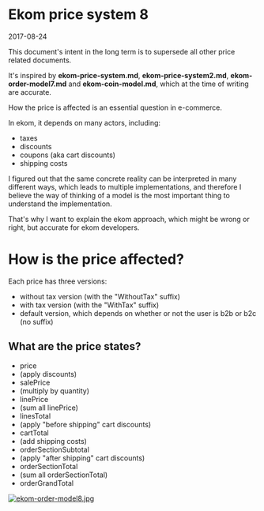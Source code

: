 Ekom price system 8
=====================
2017-08-24


This document's intent in the long term is to supersede all other price related documents.

It's inspired by **ekom-price-system.md**,  **ekom-price-system2.md**, **ekom-order-model7.md** and **ekom-coin-model.md**, which at the time of writing are accurate.

How the price is affected is an essential question in e-commerce.

In ekom, it depends on many actors, including:

- taxes
- discounts
- coupons (aka cart discounts)
- shipping costs



I figured out that the same concrete reality can be interpreted in many different ways,
which leads to multiple implementations, and therefore I believe the way of thinking of a model is 
the most important thing to understand the implementation.

That's why I want to explain the ekom approach, which might be wrong or right, but accurate for ekom developers.




How is the price affected?
===========

Each price has three versions: 

- without tax version (with the "WithoutTax" suffix)
- with tax version (with the "WithTax" suffix)
- default version, which depends on whether or not the user is b2b or b2c (no suffix)




What are the price states?
-------

- price 
- (apply discounts) 
- salePrice 
- (multiply by quantity) 
- linePrice 
- (sum all linePrice) 
- linesTotal
- (apply "before shipping" cart discounts) 
- cartTotal
- (add shipping costs) 
- orderSectionSubtotal 
- (apply "after shipping" cart discounts)
- orderSectionTotal
- (sum all orderSectionTotal) 
- orderGrandTotal




[![ekom-order-model8.jpg](https://s19.postimg.org/5uyztq1yb/ekom-order-model8.jpg)](https://postimg.org/image/ubh5o72ov/)

